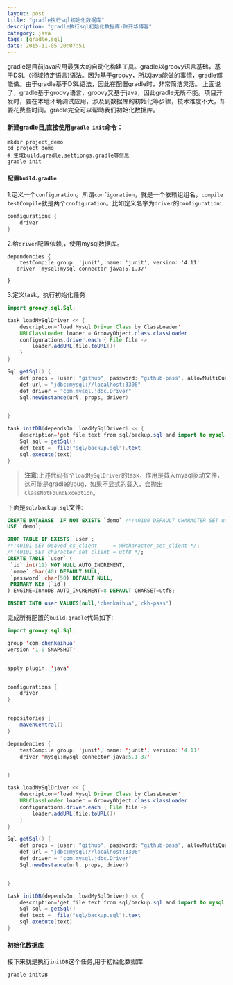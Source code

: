 ```yaml
---
layout: post
title: "gradle执行sql初始化数据库"
description: "gradle执行sql初始化数据库-陈开华博客"
category: java
tags: [gradle,sql]
date: 2015-11-05 20:07:51
---
```



gradle是目前java应用最强大的自动化构建工具。gradle以groovy语言基础，基于DSL（领域特定语言)语法。因为基于groovy，所以java能做的事情，gradle都能做。由于gradle基于DSL语法，因此在配置gradle时，非常简洁灵活。
上面说了，gradle基于groovy语言，groovy又基于java，因此gradle无所不能。项目开发时，要在本地环境调试应用，涉及到数据库的初始化等步骤，技术难度不大，却要花费些时间。gradle完全可以帮助我们初始化数据库。<!-- more -->

#### 新建gradle目,直接使用`gradle init`命令：

```shell
mkdir project_demo
cd project_demo
# 生成build.gradle,settiongs.gradle等信息
gradle init
```

#### 配置`build.gradle`

1.定义一个`configuration`。所谓`configuration`，就是一个依赖组组名，`compile` `testCompile`就是两个`configuration`。比如定义名字为`driver`的`configuration`:

``` groovy
configurations {
    driver
}
```
2.给`driver`配置依赖,，使用mysql数据库。

```
dependencies {
    testCompile group: 'junit', name: 'junit', version: '4.11'
   driver 'mysql:mysql-connector-java:5.1.37'

}

```

3.定义task，执行初始化任务

```java
import groovy.sql.Sql;

task loadMySqlDriver << {
    description='load Mysql Driver Class by ClassLoader'
    URLClassLoader loader = GroovyObject.class.classLoader
    configurations.driver.each { File file ->
        loader.addURL(file.toURL())
    }
}

Sql getSql() {
    def props = [user: "github", password: "github-pass", allowMultiQueries: 'true'] as Properties
    def url = "jdbc:mysql://localhost:3306"
    def driver = "com.mysql.jdbc.Driver"
    Sql.newInstance(url, props, driver)


}

task initDB(dependsOn: loadMySqlDriver) << {
    description='get file text from sql/backup.sql and import to mysql'
    Sql sql = getSql()
    def text =  file("sql/backup.sql").text
    sql.execute(text)
}

```
>  **注意**:上述代码有个`loadMySqlDriver`的task，作用是载入mysql驱动文件，这可能是gradle的bug，如果不显式的载入，会抛出`ClassNotFoundException`。

下面是`sql/backup.sql`文件:

```sql
CREATE DATABASE  IF NOT EXISTS `demo` /*!40100 DEFAULT CHARACTER SET utf8 */;
USE `demo`;

DROP TABLE IF EXISTS `user`;
/*!40101 SET @saved_cs_client     = @@character_set_client */;
/*!40101 SET character_set_client = utf8 */;
CREATE TABLE `user` (
 `id` int(11) NOT NULL AUTO_INCREMENT,
 `name` char(40) DEFAULT NULL,
 `password` char(50) DEFAULT NULL,
 PRIMARY KEY (`id`)
) ENGINE=InnoDB AUTO_INCREMENT=8 DEFAULT CHARSET=utf8;

INSERT INTO user VALUES(null,'chenkaihua','ckh-pass')
```

完成所有配置的`build.gradle`代码如下:

```java
import groovy.sql.Sql;

group 'com.chenkaihua'
version '1.0-SNAPSHOT'


apply plugin: 'java'


configurations {
    driver
}


repositories {
    mavenCentral()
}

dependencies {
    testCompile group: 'junit', name: 'junit', version: '4.11'
    driver 'mysql:mysql-connector-java:5.1.37'


}

task loadMySqlDriver << {
    description='load Mysql Driver Class by ClassLoader'
    URLClassLoader loader = GroovyObject.class.classLoader
    configurations.driver.each { File file ->
        loader.addURL(file.toURL())
    }
}

Sql getSql() {
    def props = [user: "github", password: "github-pass", allowMultiQueries: 'true'] as Properties
    def url = "jdbc:mysql://localhost:3306"
    def driver = "com.mysql.jdbc.Driver"
    Sql.newInstance(url, props, driver)


}

task initDB(dependsOn: loadMySqlDriver) << {
    description='get file text from sql/backup.sql and import to mysql'
    Sql sql = getSql()
    def text =  file("sql/backup.sql").text
    sql.execute(text)
}

```

#### 初始化数据库

接下来就是执行`initDB`这个任务,用于初始化数据库:

```
gradle initDB
```

